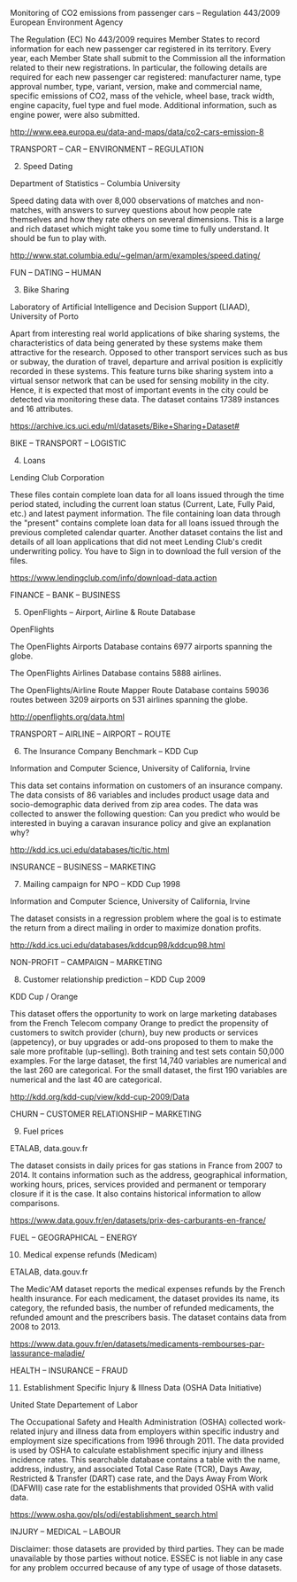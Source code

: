 Monitoring of CO2 emissions from passenger cars – Regulation 443/2009
European Environment Agency

The Regulation (EC) No 443/2009 requires Member States to record information for each new passenger car registered in its territory. Every year, each Member State shall submit to the Commission all the information related to their new registrations. In particular, the following details are required for each new passenger car registered: manufacturer name, type approval number, type, variant, version, make and commercial name, specific emissions of CO2, mass of the vehicle, wheel base, track width, engine capacity, fuel type and fuel mode. Additional information, such as engine power, were also submitted.

http://www.eea.europa.eu/data-and-maps/data/co2-cars-emission-8

TRANSPORT – CAR – ENVIRONMENT – REGULATION

2. Speed Dating

Department of Statistics – Columbia University

Speed dating data with over 8,000 observations of matches and non-matches, with answers to survey questions about how people rate themselves and how they rate others on several dimensions. This is a large and rich dataset which might take you some time to fully understand. It should be fun to play with.

http://www.stat.columbia.edu/~gelman/arm/examples/speed.dating/

FUN – DATING – HUMAN

3. Bike Sharing

Laboratory of Artificial Intelligence and Decision Support (LIAAD), University of Porto

Apart from interesting real world applications of bike sharing systems, the characteristics of data being generated by these systems make them attractive for the research. Opposed to other transport services such as bus or subway, the duration of travel, departure and arrival position is explicitly recorded in these systems. This feature turns bike sharing system into a virtual sensor network that can be used for sensing mobility in the city. Hence, it is expected that most of important events in the city could be detected via monitoring these data. The dataset contains 17389 instances and 16 attributes.

https://archive.ics.uci.edu/ml/datasets/Bike+Sharing+Dataset#

BIKE – TRANSPORT – LOGISTIC

4. Loans

Lending Club Corporation

These files contain complete loan data for all loans issued through the time period stated, including the current loan status (Current, Late, Fully Paid, etc.) and latest payment information. The file containing loan data through the "present" contains complete loan data for all loans issued through the previous completed calendar quarter. Another dataset contains the list and details of all loan applications that did not meet Lending Club's credit underwriting policy. You have to Sign in to download the full version of the files.

https://www.lendingclub.com/info/download-data.action

FINANCE – BANK – BUSINESS

5. OpenFlights – Airport, Airline & Route Database

OpenFlights

The OpenFlights Airports Database contains 6977 airports spanning the globe.

The OpenFlights Airlines Database contains 5888 airlines.

The OpenFlights/Airline Route Mapper Route Database contains 59036 routes between 3209 airports on 531 airlines spanning the globe.

http://openflights.org/data.html

TRANSPORT – AIRLINE – AIRPORT – ROUTE

6. The Insurance Company Benchmark – KDD Cup

Information and Computer Science, University of California, Irvine

This data set contains information on customers of an insurance company. The data consists of 86 variables and includes product usage data and socio-demographic data derived from zip area codes. The data was collected to answer the following question: Can you predict who would be interested in buying a caravan insurance policy and give an explanation why?

http://kdd.ics.uci.edu/databases/tic/tic.html

INSURANCE – BUSINESS – MARKETING

7. Mailing campaign for NPO – KDD Cup 1998

Information and Computer Science, University of California, Irvine

The dataset consists in a regression problem where the goal is to estimate the return from a direct mailing in order to maximize donation profits.

http://kdd.ics.uci.edu/databases/kddcup98/kddcup98.html

NON-PROFIT – CAMPAIGN – MARKETING

8. Customer relationship prediction – KDD Cup 2009

KDD Cup / Orange

This dataset offers the opportunity to work on large marketing databases from the French Telecom company Orange to predict the propensity of customers to switch provider (churn), buy new products or services (appetency), or buy upgrades or add-ons proposed to them to make the sale more profitable (up-selling). Both training and test sets contain 50,000 examples. For the large dataset, the first 14,740 variables are numerical and the last 260 are categorical. For the small dataset, the first 190 variables are numerical and the last 40 are categorical.

http://kdd.org/kdd-cup/view/kdd-cup-2009/Data

CHURN – CUSTOMER RELATIONSHIP – MARKETING

9. Fuel prices

ETALAB, data.gouv.fr

The dataset consists in daily prices for gas stations in France from 2007 to 2014. It contains information such as the address, geographical information, working hours, prices, services provided and permanent or temporary closure if it is the case. It also contains historical information to allow comparisons.

https://www.data.gouv.fr/en/datasets/prix-des-carburants-en-france/

FUEL – GEOGRAPHICAL – ENERGY

10. Medical expense refunds (Medicam)

ETALAB, data.gouv.fr

The Medic'AM dataset reports the medical expenses refunds by the French health insurance. For each medicament, the dataset provides its name, its category, the refunded basis, the number of refunded medicaments, the refunded amount and the prescribers basis. The dataset contains data from 2008 to 2013.

https://www.data.gouv.fr/en/datasets/medicaments-rembourses-par-lassurance-maladie/

HEALTH – INSURANCE – FRAUD

11. Establishment Specific Injury & Illness Data (OSHA Data Initiative)

United State Departement of Labor

The Occupational Safety and Health Administration (OSHA) collected work-related injury and illness data from employers within specific industry and employment size specifications from 1996 through 2011. The data provided is used by OSHA to calculate establishment specific injury and illness incidence rates. This searchable database contains a table with the name, address, industry, and associated Total Case Rate (TCR), Days Away, Restricted & Transfer (DART) case rate, and the Days Away From Work (DAFWII) case rate for the establishments that provided OSHA with valid data.

https://www.osha.gov/pls/odi/establishment_search.html

INJURY – MEDICAL – LABOUR

Disclaimer: those datasets are provided by third parties. They can be made unavailable by those parties without notice. ESSEC is not liable in any case for any problem occurred because of any type of usage of those datasets.

